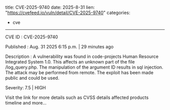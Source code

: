  
title: CVE-2025-9740
date: 2025-8-31
lien: "https://cvefeed.io/vuln/detail/CVE-2025-9740"
categories:
  - cve
---

CVE ID : CVE-2025-9740

Published :  Aug. 31
2025
6:15 p.m. | 29 minutes ago

Description : A vulnerability was found in code-projects Human Resource Integrated System 1.0. This affects an unknown part of the file /log_query.php. The manipulation of the argument ID results in sql injection. The attack may be performed from remote. The exploit has been made public and could be used.

Severity: 7.5 | HIGH

Visit the link for more details
such as CVSS details
affected products
timeline
and more...
